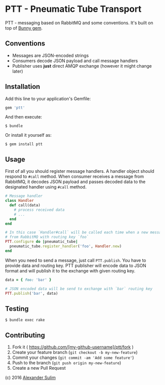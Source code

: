 # PTT - Pneumatic Tube Transport

PTT - messaging based on RabbitMQ and some conventions. It's built on top of [Bunny gem](http://rubygems.org/gems/bunny).

## Conventions

- Messages are JSON-encoded strings
- Consumers decode JSON payload and call message handlers
- Publisher uses **just** direct AMQP exchange (however it might change later)

## Installation

Add this line to your application's Gemfile:

```ruby
gem 'ptt'
```

And then execute:

    $ bundle

Or install it yourself as:

    $ gem install ptt

## Usage

First of all you should register message handlers. A handler object should
respond to `#call` method. When consumer receives a message from RabbitMQ, it
decodes JSON payload and passes decoded data to the designated handler using
`#call` method.

```ruby
# Message handler
class Handler
  def call(data)
    # process received data
    # ...
  end
end

# In this case `Handler#call` will be called each time when a new messages comes
# from RabbitMQ with routing key `foo`
PTT.configure do |pneumatic_tube|
  pneumatic_tube.register_handler('foo', Handler.new)
end
```

When you need to send a message, just call `PTT.publish`. You have to provide
data and routing key. PTT publisher will encode data to JSON format and will
publish it to the exchange with given routing key.

```ruby
data = { foo: 'bar' }

# JSON encoded data will be send to exchange with `bar` routing key
PTT.publish('bar', data)
```

## Testing

    $ bundle exec rake

## Contributing

1. Fork it ( https://github.com/[my-github-username]/ptt/fork )
2. Create your feature branch (`git checkout -b my-new-feature`)
3. Commit your changes (`git commit -am 'Add some feature'`)
4. Push to the branch (`git push origin my-new-feature`)
5. Create a new Pull Request

(c) 2016 [Alexander Sulim](http://sul.im)

